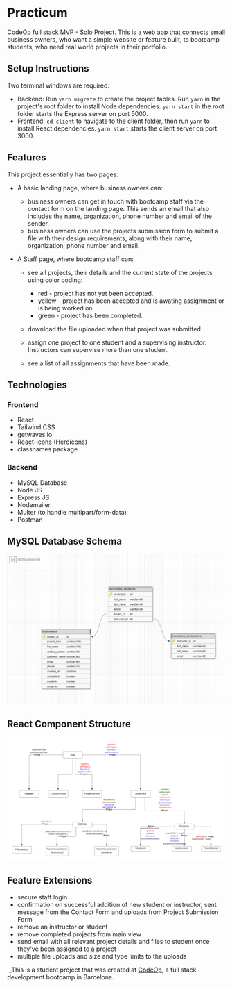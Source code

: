 # Practicum

CodeOp full stack MVP - Solo Project. This is a web app that connects small business owners, who want a simple website or feature built, to bootcamp students, who need real world projects in their portfolio.

## Setup Instructions

Two terminal windows are required:

- Backend: Run `yarn migrate` to create the project tables. Run `yarn` in the project's root folder to install Node dependencies. `yarn start` in the root folder starts the Express server on port 5000.
- Frontend: `cd client` to navigate to the client folder, then run `yarn` to install React dependencies. `yarn start` starts the client server on port 3000.

## Features

This project essentially has two pages:

- A basic landing page, where business owners can:

  - business owners can get in touch with bootcamp staff via the contact form on the landing page. This sends an email that also includes the name, organization, phone number and email of the sender.
  - business owners can use the projects submission form to submit a file with their design requirements, along with their name, organization, phone number and email.

- A Staff page, where bootcamp staff can:

  - see all projects, their details and the current state of the projects using color coding:

    - red - project has not yet been accepted.
    - yellow - project has been accepted and is awating assignment or is being worked on
    - green - project has been completed.

  - download the file uploaded when that project was submitted

  - assign one project to one student and a supervising instructor. Instructors can supervise more than one student.

  - see a list of all assignments that have been made.

## Technologies

### Frontend

- React
- Tailwind CSS
- getwaves.io
- React-icons (Heroicons)
- classnames package

### Backend

- MySQL Database
- Node JS
- Express JS
- Nodemailer
- Multer (to handle multipart/form-data)
- Postman

## MySQL Database Schema

![Practicum Database Schema](/model/practicum%20schema.png)

## React Component Structure

![Practicum Component Structre](/client/public/files/Practicum%20Component%20Structure.png)

## Feature Extensions

- secure staff login
- confirmation on successful addition of new student or instructor, sent message from the Contact Form and uploads from Project Submission Form
- remove an instructor or student
- remove completed projects from main view
- send email with all relevant project details and files to student once they've been assigned to a project
- multiple file uploads and size and type limits to the uploads

​ \_This is a student project that was created at
[CodeOp](http://codeop.tech), a full stack development bootcamp in Barcelona.
